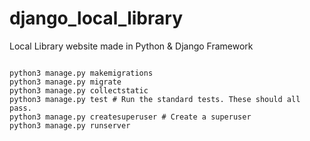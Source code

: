 # django_local_library
Local Library website made in Python &amp; Django Framework

```

python3 manage.py makemigrations
python3 manage.py migrate
python3 manage.py collectstatic
python3 manage.py test # Run the standard tests. These should all pass.
python3 manage.py createsuperuser # Create a superuser
python3 manage.py runserver


